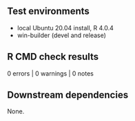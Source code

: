 ## Test environments

* local Ubuntu 20.04 install, R 4.0.4
* win-builder (devel and release)

## R CMD check results

0 errors | 0 warnings | 0 notes

## Downstream dependencies

None.
